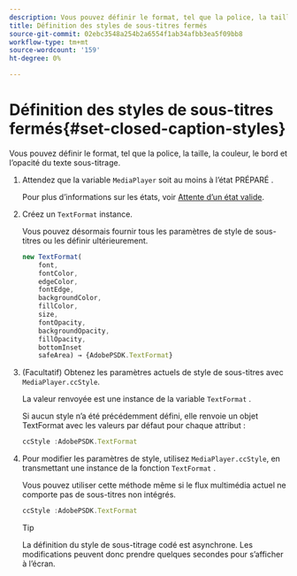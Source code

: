 ```yaml
---
description: Vous pouvez définir le format, tel que la police, la taille, la couleur, le bord et l’opacité du texte sous-titrage.
title: Définition des styles de sous-titres fermés
source-git-commit: 02ebc3548a254b2a6554f1ab34afbb3ea5f09bb8
workflow-type: tm+mt
source-wordcount: '159'
ht-degree: 0%

---
```


# Définition des styles de sous-titres fermés{#set-closed-caption-styles}

Vous pouvez définir le format, tel que la police, la taille, la couleur, le bord et l’opacité du texte sous-titrage.

1. Attendez que la variable `MediaPlayer` soit au moins à l’état PRÉPARÉ .

   Pour plus d’informations sur les états, voir [Attente d’un état valide](../../../content-playback-options-browser-tvsdk/ui-configure/t-psdk-browser-tvsdk-2.4-ui-state-prepared-wait-for.md).
1. Créez un `TextFormat` instance.

   Vous pouvez désormais fournir tous les paramètres de style de sous-titres ou les définir ultérieurement.

   ```js
   new TextFormat( 
       font,   
       fontColor,  
       edgeColor,   
       fontEdge,  
       backgroundColor,   
       fillColor,  
       size,   
       fontOpacity,   
       backgroundOpacity,  
       fillOpacity, 
       bottomInset 
       safeArea) → {AdobePSDK.TextFormat}
   ```

1. (Facultatif) Obtenez les paramètres actuels de style de sous-titres avec `MediaPlayer.ccStyle`.

   La valeur renvoyée est une instance de la variable `TextFormat` .

   Si aucun style n’a été précédemment défini, elle renvoie un objet TextFormat avec les valeurs par défaut pour chaque attribut :

   ```js
   ccStyle :AdobePSDK.TextFormat
   ```

1. Pour modifier les paramètres de style, utilisez `MediaPlayer.ccStyle`, en transmettant une instance de la fonction `TextFormat` .

   Vous pouvez utiliser cette méthode même si le flux multimédia actuel ne comporte pas de sous-titres non intégrés.

   ```js
   ccStyle :AdobePSDK.TextFormat 
   ```

   >[!TIP]
   >
   >La définition du style de sous-titrage codé est asynchrone. Les modifications peuvent donc prendre quelques secondes pour s’afficher à l’écran.

